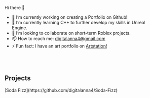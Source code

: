 Hi there 👋

- 🔭 I’m currently working on creating a Portfolio on Github!
- 🌱 I’m currently learning C++ to further develop my skills in Unreal Engine.
- 👯 I’m looking to collaborate on short-term Roblox projects.
- 📫 How to reach me: digitalanna4@gmail.com
- ⚡ Fun fact: I have an art portfolio on [Artstation!](digitalanna.artstation.com) 

<br />
<br />
<h2>Projects</h2>
[Soda Fizz](https://github.com/digitalanna4/Soda-Fizz) 
